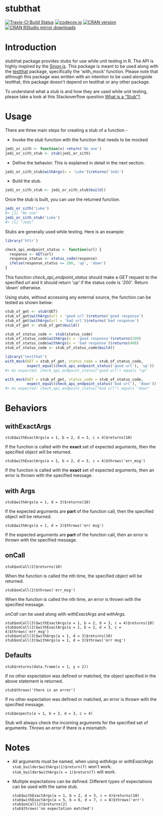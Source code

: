 <!-- README.md is generated from README.Rmd. Please edit that file -->
stubthat
========

[![Travis-CI Build Status](https://travis-ci.org/sainathadapa/stubthat.svg?branch=master)](https://travis-ci.org/sainathadapa/stubthat) [![codecov.io](http://codecov.io/github/sainathadapa/stubthat/coverage.svg?branch=master)](http://codecov.io/github/sainathadapa/stubthat?branch=master) [![CRAN version](http://www.r-pkg.org/badges/version/stubthat)](http://www.r-pkg.org/pkg/stubthat) [![CRAN RStudio mirror downloads](http://cranlogs.r-pkg.org/badges/stubthat)](http://www.r-pkg.org/pkg/stubthat)

Introduction
============

stubthat package provides stubs for use while unit testing in R. The API is highly inspired by the [Sinon.js](http://sinonjs.org/). This package is meant to be used along with the [testthat](https://cran.r-project.org/web/packages/testthat/index.html) package, specifically the 'with\_mock' function. Please note that although this package was written with an intention to be used alongside testthat, this package doesn't depend on testthat or any other package.

To understand what a stub is and how they are used while unit testing, please take a look at this Stackoverflow question [What is a “Stub”?](http://stackoverflow.com/questions/463278/what-is-a-stub).

Usage
=====

There are three main steps for creating a stub of a function -

-   Invoke the *stub* function with the function that needs to be mocked

``` r
jedi_or_sith <- function(x) return('No one')
jedi_or_sith_stub <- stub(jedi_or_sith)
```

-   Define the behavior. This is explained in detail in the next section.

``` r
jedi_or_sith_stub$withArgs(x = 'Luke')$returns('Jedi')
```

-   Build the stub.

``` r
jedi_or_sith_stub <- jedi_or_sith_stub$build()
```

Once the stub is built, you can use the returned function.

``` r
jedi_or_sith('Luke')
#> [1] "No one"
jedi_or_sith_stub('Luke')
#> [1] "Jedi"
```

Stubs are generally used while testing. Here is an example:

``` r
library('httr')

check_api_endpoint_status <- function(url) {
  response <- GET(url)
  response_status <- status_code(response)
  ifelse(response_status == 200, 'up', 'down')
}
```

This function *check\_api\_endpoint\_status* should make a *GET* request to the specified url and it should return *'up'* if the status code is *'200'*. Return *'down'* otherwise.

Using stubs, without accessing any external source, the function can be tested as shown below:

``` r
stub_of_get <- stub(GET)
stub_of_get$withArgs(url = 'good url')$returns('good response')
stub_of_get$withArgs(url = 'bad url')$returns('bad response')
stub_of_get <- stub_of_get$build()

stub_of_status_code <- stub(status_code)
stub_of_status_code$withArgs(x = 'good response')$returns(200)
stub_of_status_code$withArgs(x = 'bad response')$returns(400)
stub_of_status_code <- stub_of_status_code$build()

library('testthat')
with_mock(GET = stub_of_get, status_code = stub_of_status_code,
          expect_equal(check_api_endpoint_status('good url'), 'up'))
#> As expected: check_api_endpoint_status("good url") equals "up"

with_mock(GET = stub_of_get, status_code = stub_of_status_code,
          expect_equal(check_api_endpoint_status('bad url'), 'down'))
#> As expected: check_api_endpoint_status("bad url") equals "down"
```

Behaviors
=========

withExactArgs
-------------

`stub$withExactArgs(a = 1, b = 2, d = 3, c = 4)$returns(10)`

If the function is called with the **exact** set of expected arguments, then the specified object will be returned.

`stub$withExactArgs(a = 1, b = 2, d = 3, c = 4)$throws('err_msg')`

If the function is called with the **exact** set of expected arguments, then an error is thrown with the specified message.

with Args
---------

`stub$withArgs(a = 1, d = 3)$returns(10)`

If the expected arguments are **part** of the function call, then the specified object will be returned.

`stub$withArgs(a = 1, d = 3)$throws('err msg')`

If the expected arguments are **part** of the function call, then an error is thrown with the specified message.

onCall
------

`stub$onCall(2)$returns(10)`

When the function is called the nth time, the specified object will be returned.

`stub$onCall(2)$throws('err_msg')`

When the function is called the nth time, an error is thrown with the specified message.

*onCall* can be used along with *withExactArgs* and *withArgs*.

    stub$onCall(3)$withExactArgs(a = 1, b = 2, d = 3, c = 4)$returns(10)
    stub$onCall(2)$withExactArgs(a = 1, b = 2, d = 3, c = 4)$throws('err_msg')
    stub$onCall(3)$withArgs(a = 1, d = 3)$returns(10)
    stub$onCall(3)$withArgs(a = 1, d = 3)$throws('err msg')

Defaults
--------

`stub$returns(data.frame(x = 1, y = 2))`

If no other expectation was defined or matched, the object specified in the above statement is returned.

`stub$throws('there is an error')`

If no other expectation was defined or matched, an error is thrown with the specified message.

`stub$expects(a = 1, b = 2, d = 3, c = 4)`

Stub will always check the incoming arguments for the specified set of arguments. Throws an error if there is a mismatch.

Notes
=====

-   All arguments must be named, when using *withArgs* or *withExactArgs* `stub_builder$withArgs(1)$return(T)` won't work. `stub_builder$withArgs(x = 1)$return(T)` will work.

-   Multiple expectations can be defined. Different types of expectations can be used with the same stub.

        stub$withExactArgs(a = 1, b = 2, d = 3, c = 4)$returns(10)
        stub$withExactArgs(a = 5, b = 6, d = 7, c = 8)$throws('err')
        stub$onCall(2)$returns(2)
        stub$throws('no expectation matched')
